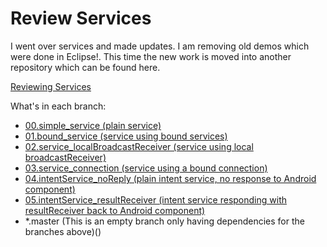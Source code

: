 # Review Services

I went over services and made updates. I am removing old demos which were done in Eclipse!. This time the new work is moved into another repository which can be found here.

[Reviewing Services](https://github.com/juanmendez/reviewing-services)

What's in each branch:

  - [00.simple_service (plain service)](https://github.com/juanmendez/reviewing-services/tree/00.simple_service)
  - [01.bound_service (service using bound services)](https://github.com/juanmendez/reviewing-services/tree/01.bound_service)
  - [02.service_localBroadcastReceiver (service using local broadcastReceiver)](https://github.com/juanmendez/reviewing-services/tree/02.service_localBroadcastReceiver)
  - [03.service_connection (service using a bound connection)](https://github.com/juanmendez/reviewing-services/tree/03.service_connection)
  - [04.intentService_noReply (plain intent service, no response to Android component)](https://github.com/juanmendez/reviewing-services/tree/04.intentService_noReply)
  - [05.intentService_resultReceiver (intent service responding with resultReceiver back to Android component)](https://github.com/juanmendez/reviewing-services/tree/05.intentService_resultReceiver)
  - *.master (This is an empty branch only having dependencies for the branches above)()